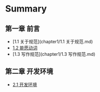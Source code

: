 # Summary

## 第一章 前言

* [1.1 关于规范](chapter1/1.1 关于规范.md)
* [1.2 能愿动词](chapter1/1.2.md)
* [1.3 写作规范](chapter1/1.3 写作规范.md)


## 第二章 开发环境

* [2.1 开发环境](chapter2/README.md)

